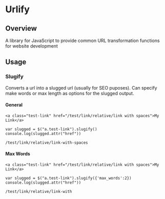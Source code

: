 # Urlify
## Overview
A library for JavaScript to provide common URL transformation functions for website development

## Usage

### Slugify
Converts a url into a slugged url (usually for SEO puposes). Can specify make words or max length as options for the slugged output.
    
#### General
    <a class="test-link" href="/test/link/relative/link with spaces">My Link</a>
    
    var slugged = $("a.test-link").slugify()
    console.log(slugged.attr("href"))

    /test/link/relative/link-with-spaces
    
#### Max Words

    <a class="test-link" href="/test/link/relative/link with spaces">My Link</a>
    
    var slugged = $("a.test-link").slugify({'max_words':2})
    console.log(slugged.attr("href"))

    /test/link/relative/link-with
